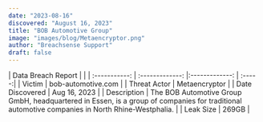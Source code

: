 ```yaml
---
date: "2023-08-16"
discovered: "August 16, 2023"
title: "BOB Automotive Group"
image: "images/blog/Metaencryptor.png"
author: "Breachsense Support"
draft: false
---
```


| Data Breach Report           |              | 
| :-----------: | :-------------:     |:-------------:    | :-----:|
| Victim      | bob-automotive.com      | 
| Threat Actor      |  Metaencryptor     | 
| Date Discovered      | Aug 16, 2023      | 
| Description      | The BOB Automotive Group GmbH, headquartered in Essen, is a group of companies for traditional automotive companies in North Rhine-Westphalia.      | 
| Leak Size      | 269GB      | 

